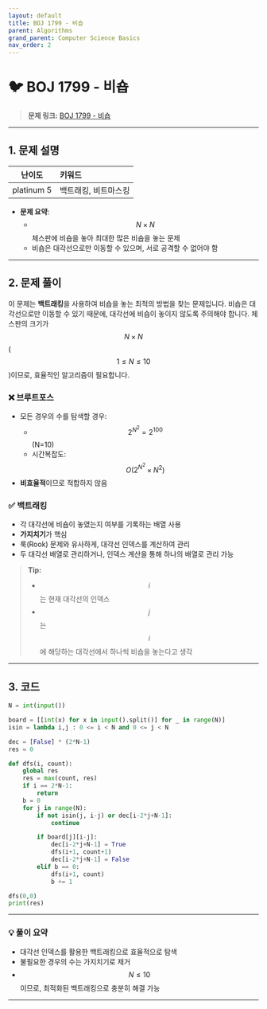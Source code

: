```yaml
---
layout: default
title: BOJ 1799 - 비숍
parent: Algorithms
grand_parent: Computer Science Basics
nav_order: 2
---
```


# 🐦 BOJ 1799 - 비숍

> **문제 링크:** [BOJ 1799 - 비숍](https://www.acmicpc.net/problem/1799)

---

## 1. 문제 설명

| 난이도 | 키워드         |
|:------:|:--------------|
| platinum 5 | 백트래킹, 비트마스킹 |

- **문제 요약**: 
  - $$N \times N$$ 체스판에 비숍을 놓아 최대한 많은 비숍을 놓는 문제
  - 비숍은 대각선으로만 이동할 수 있으며, 서로 공격할 수 없어야 함

---

## 2. 문제 풀이

이 문제는 **백트래킹**을 사용하여 비숍을 놓는 최적의 방법을 찾는 문제입니다. 비숍은 대각선으로만 이동할 수 있기 때문에, 대각선에 비숍이 놓이지 않도록 주의해야 합니다. 체스판의 크기가 $$N \times N$$ ($$1 \leq N \leq 10$$)이므로, 효율적인 알고리즘이 필요합니다.

### ❌ 브루트포스

- 모든 경우의 수를 탐색할 경우:
  - $$ 2^{N^2} = 2^{100} $$ (N=10)
  - 시간복잡도: $$O(2^{N^2} \times N^2)$$
- **비효율적**이므로 적합하지 않음

### ✅ 백트래킹

- 각 대각선에 비숍이 놓였는지 여부를 기록하는 배열 사용
- **가지치기**가 핵심
- 룩(Rook) 문제와 유사하게, 대각선 인덱스를 계산하여 관리
- 두 대각선 배열로 관리하거나, 인덱스 계산을 통해 하나의 배열로 관리 가능

> **Tip:**
> - $$i$$는 현재 대각선의 인덱스
> - $$j$$는 $$i$$에 해당하는 대각선에서 하나씩 비숍을 놓는다고 생각

---

## 3. 코드

```python
N = int(input())

board = [[int(x) for x in input().split()] for _ in range(N)]
isin = lambda i,j : 0 <= i < N and 0 <= j < N

dec = [False] * (2*N-1)
res = 0

def dfs(i, count):
    global res
    res = max(count, res)
    if i == 2*N-1:
        return
    b = 0
    for j in range(N):
        if not isin(j, i-j) or dec[i-2*j+N-1]: 
            continue

        if board[j][i-j]:
            dec[i-2*j+N-1] = True
            dfs(i+1, count+1)
            dec[i-2*j+N-1] = False
        elif b == 0:
            dfs(i+1, count)
            b += 1

dfs(0,0)
print(res)
```

---

### 💡 풀이 요약

- 대각선 인덱스를 활용한 백트래킹으로 효율적으로 탐색
- 불필요한 경우의 수는 가지치기로 제거
- $$N \leq 10$$이므로, 최적화된 백트래킹으로 충분히 해결 가능

---